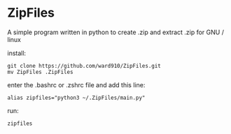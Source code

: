 # ZipFiles
A simple program written in python to create .zip and extract .zip for GNU / linux

install:
~~~
git clone https://github.com/ward910/ZipFiles.git 
mv ZipFiles .ZipFiles
~~~
enter the .bashrc or .zshrc file and add this line:
~~~
alias zipfiles="python3 ~/.ZipFiles/main.py"
~~~

run:
~~~
zipfiles
~~~